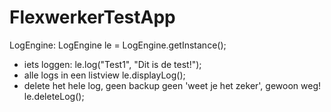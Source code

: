 FlexwerkerTestApp
=============

LogEngine:
  LogEngine le = LogEngine.getInstance();
- iets loggen:
  le.log("Test1", "Dit is de test!");
- alle logs in een listview
  le.displayLog();
- delete het hele log, geen backup geen 'weet je het zeker', gewoon weg!
  le.deleteLog();